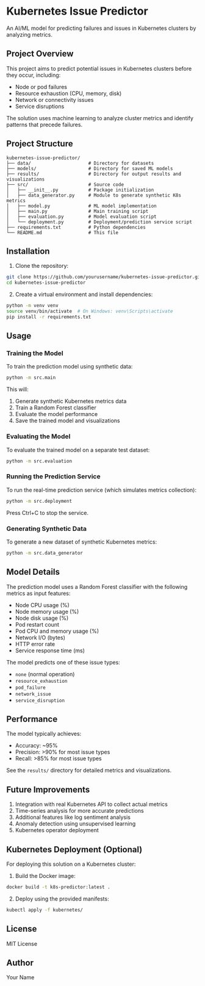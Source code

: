 # Kubernetes Issue Predictor

An AI/ML model for predicting failures and issues in Kubernetes clusters by analyzing metrics.

## Project Overview

This project aims to predict potential issues in Kubernetes clusters before they occur, including:
- Node or pod failures
- Resource exhaustion (CPU, memory, disk)
- Network or connectivity issues
- Service disruptions

The solution uses machine learning to analyze cluster metrics and identify patterns that precede failures.

## Project Structure

```
kubernetes-issue-predictor/
├── data/                     # Directory for datasets
├── models/                   # Directory for saved ML models
├── results/                  # Directory for output results and visualizations
├── src/                      # Source code
│   ├── __init__.py           # Package initialization
│   ├── data_generator.py     # Module to generate synthetic K8s metrics
│   ├── model.py              # ML model implementation
│   ├── main.py               # Main training script
│   ├── evaluation.py         # Model evaluation script
│   └── deployment.py         # Deployment/prediction service script
├── requirements.txt          # Python dependencies
└── README.md                 # This file
```

## Installation

1. Clone the repository:
```bash
git clone https://github.com/yourusername/kubernetes-issue-predictor.git
cd kubernetes-issue-predictor
```

2. Create a virtual environment and install dependencies:
```bash
python -m venv venv
source venv/bin/activate  # On Windows: venv\Scripts\activate
pip install -r requirements.txt
```

## Usage

### Training the Model

To train the prediction model using synthetic data:

```bash
python -m src.main
```

This will:
1. Generate synthetic Kubernetes metrics data
2. Train a Random Forest classifier
3. Evaluate the model performance
4. Save the trained model and visualizations

### Evaluating the Model

To evaluate the trained model on a separate test dataset:

```bash
python -m src.evaluation
```

### Running the Prediction Service

To run the real-time prediction service (which simulates metrics collection):

```bash
python -m src.deployment
```

Press Ctrl+C to stop the service.

### Generating Synthetic Data

To generate a new dataset of synthetic Kubernetes metrics:

```bash
python -m src.data_generator
```

## Model Details

The prediction model uses a Random Forest classifier with the following metrics as input features:
- Node CPU usage (%)
- Node memory usage (%)
- Node disk usage (%)
- Pod restart count
- Pod CPU and memory usage (%)
- Network I/O (bytes)
- HTTP error rate
- Service response time (ms)

The model predicts one of these issue types:
- `none` (normal operation)
- `resource_exhaustion`
- `pod_failure`
- `network_issue`
- `service_disruption`

## Performance

The model typically achieves:
- Accuracy: ~95%
- Precision: >90% for most issue types
- Recall: >85% for most issue types

See the `results/` directory for detailed metrics and visualizations.

## Future Improvements

1. Integration with real Kubernetes API to collect actual metrics
2. Time-series analysis for more accurate predictions
3. Additional features like log sentiment analysis
4. Anomaly detection using unsupervised learning
5. Kubernetes operator deployment

## Kubernetes Deployment (Optional)

For deploying this solution on a Kubernetes cluster:

1. Build the Docker image:
```bash
docker build -t k8s-predictor:latest .
```

2. Deploy using the provided manifests:
```bash
kubectl apply -f kubernetes/
```

## License

MIT License

## Author

Your Name 